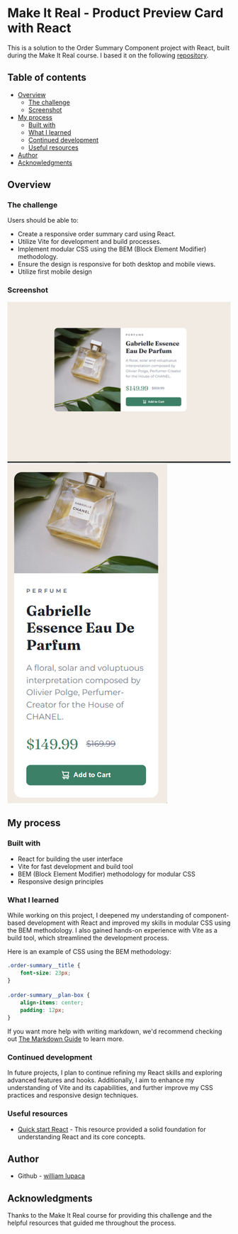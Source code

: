 # Make It Real - Product Preview Card with React

This is a solution to the Order Summary Component project with React, built during the Make It Real course. I based it on the following [repository](https://github.com/PunoBootcamper/product-preview-card-component.git).

## Table of contents

- [Overview](#overview)
  - [The challenge](#the-challenge)
  - [Screenshot](#screenshot)
- [My process](#my-process)
  - [Built with](#built-with)
  - [What I learned](#what-i-learned)
  - [Continued development](#continued-development)
  - [Useful resources](#useful-resources)
- [Author](#author)
- [Acknowledgments](#acknowledgments)

## Overview

### The challenge

Users should be able to:

- Create a responsive order summary card using React.
- Utilize Vite for development and build processes.
- Implement modular CSS using the BEM (Block Element Modifier) methodology.
- Ensure the design is responsive for both desktop and mobile views.
- Utilize first mobile design

### Screenshot

<img src="./public/desktop.png" width="700">
<img src="./public/mobile.png">

## My process

### Built with

- React for building the user interface
- Vite for fast development and build tool
- BEM (Block Element Modifier) methodology for modular CSS
- Responsive design principles

### What I learned

While working on this project, I deepened my understanding of component-based development with React and improved my skills in modular CSS using the BEM methodology. I also gained hands-on experience with Vite as a build tool, which streamlined the development process.

Here is an example of CSS using the BEM methodology:

```css
.order-summary__title {
    font-size: 23px;
}

.order-summary__plan-box {
    align-items: center;
    padding: 12px;
}

```

If you want more help with writing markdown, we'd recommend checking out [The Markdown Guide](https://www.markdownguide.org/) to learn more.

### Continued development

In future projects, I plan to continue refining my React skills and exploring advanced features and hooks. Additionally, I aim to enhance my understanding of Vite and its capabilities, and further improve my CSS practices and responsive design techniques.

### Useful resources

- [Quick start React](https://react.dev/learn) - This resource provided a solid foundation for understanding React and its core concepts.

## Author

- Github - [william lupaca](https://github.com/PunoBootcamper)


## Acknowledgments

Thanks to the Make It Real course for providing this challenge and the helpful resources that guided me throughout the process.